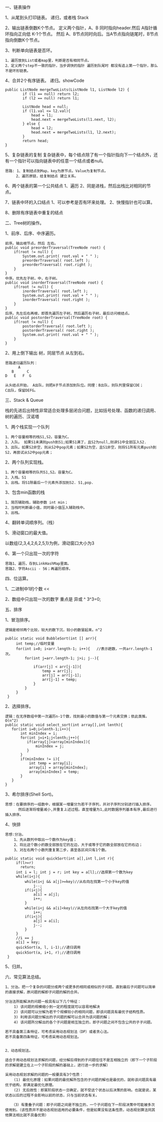 一、链表操作

1、从尾到头打印链表。
    递归，或者栈 Stack<T>
    

2、输出链表倒数K个节点。
    定义两个指针，A、B 同时指向header.然后 A指针循环指向正向低 K-1个节点。
    然后 A、B节点同时向后。当A节点指向链尾时，B节点指向倒数K个节点。
    
3、判断单向链表是否环。
    
    1、遍历放到List或者map里，判断是否有相同节点。
    2、定义两个step不一致的指针，当步调快的指针 遍历到队尾时 都没有追上第一个指针，那么不是环形链表。
    
4、合并2个有序链表。
    递归。showCode
```
public ListNode mergeTwoLists(ListNode l1, ListNode l2) {
        if (l1 == null) return l2;
        if (l2 == null) return l1;
 
        ListNode head = null;
        if (l1.val <= l2.val){
            head = l1;
            head.next = mergeTwoLists(l1.next, l2);
        } else {
            head = l2;
            head.next = mergeTwoLists(l1, l2.next);
        }
        return head;
}
```
5、复杂链表的复制
    复杂链表中，每个结点除了有一个指针指向下一个结点外，还有一个指针可以指向链表中的任意一个结点或者null。
    
    
    思路: 1、复制结点到Map，key为原节点。Value为复制节点。
         2、遍历原链，给复制结点 建立关系。
         
6、两个链表的第一个公共结点
    1、遍历
    2、同是进栈，然后出栈比对相同的节点。


7、链表中环的入口结点
    1、可以参考是否有环来处理。
    2、快慢指针也可以算。
    
8、删除有序链表中重复的结点


二、Tree树的操作。
    
1、前序、后序、中序遍历。
```
前序。输出根节点。然后 左右。
public void preorderTraversal(TreeNode root) {
    if(root != null) {
        System.out.print( root.val + " " );
        preorderTraversal( root.left );
        preorderTraversal( root.right );
    }
}
中序。优先左子树，中，右子树。
public void inorderTraversal(TreeNode root) {
    if(root != null) {
        inorderTraversal( root.left );
        System.out.print( root.val + " " );
        inorderTraversal( root.right );
    }
}
后序。先左后右再根，即首先遍历左子树，然后遍历右子树，最后访问根结点。
public void postorderTraversal(TreeNode root) {
    if(root != null) {
        postorderTraversal( root.left );
        postorderTraversal( root.right );
        System.out.print( root.val + " " );
    }
}
```

2、用上倒下输出 树，同层节点 从左到右。
    
    思路递归遍历队列：
          A
       B      C
    D   E   F  G
   
    从头结点开始， A出队，则把A子节点添加到队位。同理：B出队，则队列里保留CDE；
    C出队，保留DEFG。

三、Stack & Queue

栈的先进后出特性非常适合处理多层闭合问题，比如括号处理、函数的递归调用、树的遍历、汉诺塔

1、两个栈实现一个队列
    
    1、两个容量相等的栈S1,S2。容量为C。
    2、入队。 如果S1未满则push到S1;如果S1满了，且S2为null,则讲S1中全部压入S2.
    3、出队。如果S2非空，则从S2中pop元素；如果S2为空，且S1非空，则将S1所有元素push到S2，再尝试从S2中pop元素；
2、两个队列实现栈。

    1、两个容量相等的队列S1,S2。容量为C。
    2、入栈。S1
    3、出栈。将S1除最后一个元素外添加到S2. S1,pop.
    
3、包含min函数的栈
    
    1、简历辅助栈，辅助参数 int min；
    2、当栈时判断最小值，同时最小值压入辅助栈中。
    3、出栈。
4、翻转单词顺序列。（栈）

5、滑动窗口的最大值。
    
以数组{2,3,4,2,6,2,5,1}为例，滑动窗口大小为3

6、第一个只出现一次的字符

    思路1、遍历，存到LinkHashMap里面。
    思路2、字符Ascii - 56；再遍历顺序。
    
    
四、位运算。
    
1、二进制中1的个数
   <<
   
2、数组中只出现一次的数字
   重点是 异或 ^    3^3=0;


五、排序

1、冒泡排序。
    
    逻辑是相邻两个比较，较大的数下沉，较小的数冒起来。n^2
    
    public static void BubbleSort(int [] arr){
         int temp;//临时变量
         for(int i=0; i<arr.length-1; i++){   //表示趟数，一共arr.length-1次。
             for(int j=arr.length-1; j>i; j--){
    
                 if(arr[j] < arr[j-1]){
                     temp = arr[j];
                     arr[j] = arr[j-1];
                     arr[j-1] = temp;
                 }
             }
         }
     }

2、选择排序。
    
    逻辑：在无序数组中第一次遍历n-1个数，找到最小的数值与第一个元素交换；依此类推。
    O(n^2)
    public static void select_sort(int array[],int lenth){
       for(int i=0;i<lenth-1;i++){
           int minIndex = i;
           for(int j=i+1;j<lenth;j++){
              if(array[j]<array[minIndex]){
                  minIndex = j;
              }
           }
           if(minIndex != i){
               int temp = array[i];
               array[i] = array[minIndex];
               array[minIndex] = temp;
           }
       }
    }
3、希尔排序(Shell Sort)。

    思想：在要排序的一组数中，根据某一增量分为若干子序列，并对子序列分别进行插入排序。
          然后逐渐将增量减小,并重复上述过程。直至增量为1,此时数据序列基本有序,最后进行插入排序。
    
    
    
4、快排
    
    思想:分治。
        1、先从数列中取出一个数作为key值；
        2、将比这个数小的数全部放在它的左边，大于或等于它的数全部放在它的右边；
        3、对左右两个小数列重复第二步，直至各区间只有1个数。
        
    public static void quickSort(int a[],int l,int r){
         if(l>=r)
           return;
         int i = l; int j = r; int key = a[l];//选择第一个数为key
         while(i<j){
             while(i<j && a[j]>=key)//从右向左找第一个小于key的值
                 j--;
             if(i<j){
                 a[i] = a[j];
                 i++;
             }
             while(i<j && a[i]<key)//从左向右找第一个大于key的值
                 i++;
             if(i<j){
                 a[j] = a[i];
                 j--;
             }
         }
         //i == j
         a[i] = key;
         quickSort(a, l, i-1);//递归调用
         quickSort(a, i+1, r);//递归调用
     }    
5、归并。
    
    
六、常见算法总结。
    
    1、分治。把一个复杂的问题分成两个或更多的相同或相似的子问题。直到最后子问题可以简单的直接求解，原问题的解即子问题的解的合并。
    
    分治法所能解决的问题一般具有以下几个特征：
        1) 该问题的规模缩小到一定的程度就可以容易地解决
        2) 该问题可以分解为若干个规模较小的相同问题，即该问题具有最优子结构性质。
        3) 利用该问题分解出的子问题的解可以合并为该问题的解；
        4) 该问题所分解出的各个子问题是相互独立的，即子问题之间不包含公共的子子问题。
    
    若不具备第三条特征，可考虑采用动态规划法（DP）或者贪心法。
    若不具备第四条特征，可考虑采用动态规划法。
    
    
    2、动态规划法。
    
    适合于用动态规划法求解的问题，经分解后得到的子问题往往不是互相独立的（即下一个子阶段的求解是建立在上一个子阶段的解的基础上，进行进一步的求解）
    
    采用动态规划求解的问题的一般要具有3个性质：
        (1) 最优化原理：如果问题的最优解所包含的子问题的解也是最优的，就称该问题具有最优子结构，即满足最优化原理。
        (2) 无后效性：即某阶段状态一旦确定，就不受这个状态以后决策的影响。也就是说，某状态以后的过程不会影响以前的状态，只与当前状态有关。
    
       （3）有重叠子问题：即子问题之间是不独立的，一个子问题在下一阶段决策中可能被多次使用到。（该性质并不是动态规划适用的必要条件，但是如果没有这条性质，动态规划算法同其他算法相比就不具备优势）
    
    